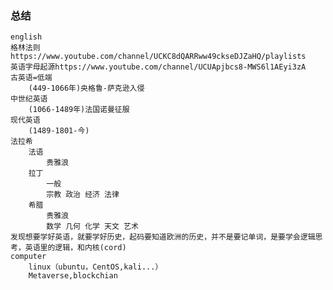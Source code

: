 ### 总结
    english
	格林法则https://www.youtube.com/channel/UCKC8dQARRww49ckseDJZaHQ/playlists
	英语字母起源https://www.youtube.com/channel/UCUApjbcs8-MWS6l1AEyi3zA
    古英语=低端
        (449-1066年)央格鲁-萨克逊入侵
    中世纪英语
        (1066-1489年)法国诺曼征服  
    现代英语
        (1489-1801-今)    
    法拉希
        法语
            贵雅浪
        拉丁
            一般
            宗教 政治 经济 法律
        希腊
            贵雅浪
            数学 几何 化学 天文 艺术
	发现想要学好英语，就要学好历史，起码要知道欧洲的历史，并不是要记单词，是要学会逻辑思考，英语里的逻辑，和内核(cord)
    computer
        linux（ubuntu，CentOS,kali...）
        Metaverse,blockchian